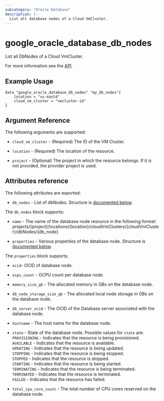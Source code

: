 ```yaml
---
subcategory: "Oracle Database"
description: |-
  List all database nodes of a Cloud VmCluster.
---
```


# google_oracle_database_db_nodes

List all DbNodes of a Cloud VmCluster.

For more information see the
[API](https://cloud.google.com/oracle/database/docs/reference/rest/v1/projects.locations.cloudVmClusters.dbNodes).

## Example Usage

```hcl
data "google_oracle_database_db_nodes" "my_db_nodes"{
	location = "us-east4"
	cloud_vm_cluster = "vmcluster-id"
}
```

## Argument Reference

The following arguments are supported:

* `cloud_vm_cluster` - (Required) The ID of the VM Cluster.

* `location` - (Required) The location of the resource.

* `project` - (Optional) The project in which the resource belongs. If it
    is not provided, the provider project is used.

## Attributes reference

The following attributes are exported:

* `db_nodes` - List of dbNodes. Structure is [documented below](#nested_dbnodes).

<a name="nested_dbnodes"></a> The `db_nodes` block supports:

* `name` - The name of the database node resource in the following format: projects/{project}/locations/{location}/cloudVmClusters/{cloudVmCluster}/dbNodes/{db_node}

* `properties` - Various properties of the database node. Structure is [documented below](#nested_properties).

<a name="nested_properties"></a> The `properties` block supports:

* `ocid`- OCID of database node.

* `ocpu_count` - OCPU count per database node.

* `memory_size_gb` - The allocated memory in GBs on the database node.

* `db_node_storage_size_gb` - The allocated local node storage in GBs on the database node.

* `db_server_ocid` - The OCID of the Database server associated with the database node.

* `hostname` - The host name for the database node.

* `state` - State of the database node.
<a name="nested_states"></a>Possible values for `state` are:<br>
`PROVISIONING` - Indicates that the resource is being provisioned.<br>
`AVAILABLE` - Indicates that the resource is available.<br>
`UPDATING` - Indicates that the resource is being updated.<br>
`STOPPING` - Indicates that the resource is being stopped.<br>
`STOPPED` - Indicates that the resource is stopped.<br>
`STARTING` - Indicates that the resource is being started.<br>
`TERMINATING` - Indicates that the resource is being terminated.<br>
`TERMINATED` - Indicates that the resource is terminated.<br>
`FAILED` - Indicates that the resource has failed.<br>

* `total_cpu_core_count` - The total number of CPU cores reserved on the database node.